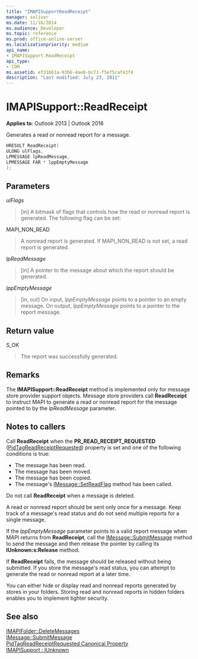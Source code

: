 ```yaml
---
title: "IMAPISupportReadReceipt" 
manager: soliver
ms.date: 11/16/2014
ms.audience: Developer
ms.topic: reference
ms.prod: office-online-server
ms.localizationpriority: medium
api_name:
- IMAPISupport.ReadReceipt
api_type:
- COM
ms.assetid: ef31b61a-93b6-4ae8-bc71-f5ef5caf43f4
description: "Last modified: July 23, 2011"
---
```


# IMAPISupport::ReadReceipt

**Applies to**: Outlook 2013 | Outlook 2016
  
Generates a read or nonread report for a message.
  
```cpp
HRESULT ReadReceipt(
ULONG ulFlags,
LPMESSAGE lpReadMessage,
LPMESSAGE FAR * lppEmptyMessage
);
```

## Parameters

 _ulFlags_
  
> [in] A bitmask of flags that controls how the read or nonread report is generated. The following flag can be set:

MAPI_NON_READ
  
> A nonread report is generated. If MAPI_NON_READ is not set, a read report is generated.

 _lpReadMessage_
  
> [in] A pointer to the message about which the report should be generated.

 _lppEmptyMessage_
  
> [in, out] On input, _lppEmptyMessage_ points to a pointer to an empty message. On output, _lppEmptyMessage_ points to a pointer to the report message.

## Return value

S_OK
  
> The report was successfully generated.

## Remarks

The **IMAPISupport::ReadReceipt** method is implemented only for message store provider support objects. Message store providers call **ReadReceipt** to instruct MAPI to generate a read or nonread report for the message pointed to by the _lpReadMessage_ parameter.
  
## Notes to callers

Call **ReadReceipt** when the **PR_READ_RECEIPT_REQUESTED** ([PidTagReadReceiptRequested](pidtagreadreceiptrequested-canonical-property.md)) property is set and one of the following conditions is true:
  
- The message has been read.
- The message has been moved.
- The message has been copied.
- The message's [IMessage::SetReadFlag](imessage-setreadflag.md) method has been called.

Do not call **ReadReceipt** when a message is deleted.
  
A read or nonread report should be sent only once for a message. Keep track of a message's read status and do not send multiple reports for a single message.
  
If the _lppEmptyMessage_ parameter points to a valid report message when MAPI returns from **ReadReceipt**, call the [IMessage::SubmitMessage](imessage-submitmessage.md) method to send the message and then release the pointer by calling its **IUnknown:s:Release** method.
  
If **ReadReceipt** fails, the message should be released without being submitted. If you store the message's read status, you can attempt to generate the read or nonread report at a later time.
  
You can either hide or display read and nonread reports generated by stores in your folders. Storing read and nonread reports in hidden folders enables you to implement tighter security.
  
## See also

[IMAPIFolder::DeleteMessages](imapifolder-deletemessages.md)  
[IMessage::SubmitMessage](imessage-submitmessage.md)  
[PidTagReadReceiptRequested Canonical Property](pidtagreadreceiptrequested-canonical-property.md)  
[IMAPISupport : IUnknown](imapisupportiunknown.md)
